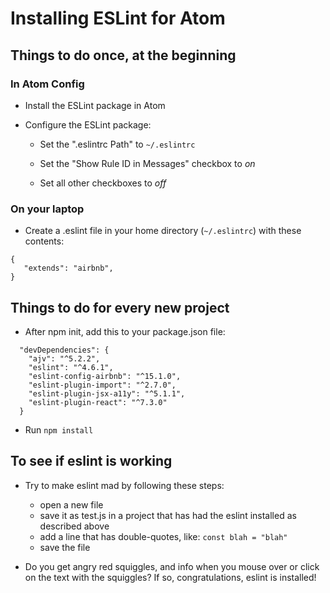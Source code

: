 # Installing ESLint for Atom

## Things to do once, at the beginning

### In Atom Config

* Install the ESLint package in Atom

* Configure the ESLint package:

  * Set the ".eslintrc Path" to `~/.eslintrc`

  * Set the "Show Rule ID in Messages" checkbox to *on*

  * Set all other checkboxes to *off*

### On your laptop

* Create a .eslint file in your home directory (`~/.eslintrc`) with these contents:

```
{
   "extends": "airbnb",
}
```

## Things to do for every new project

* After npm init, add this to your package.json file:

```
  "devDependencies": {
    "ajv": "^5.2.2",
    "eslint": "^4.6.1",
    "eslint-config-airbnb": "^15.1.0",
    "eslint-plugin-import": "^2.7.0",
    "eslint-plugin-jsx-a11y": "^5.1.1",
    "eslint-plugin-react": "^7.3.0"
  }
```

* Run `npm install`

## To see if eslint is working

* Try to make eslint mad by following these steps:

  * open a new file
  * save it as test.js in a project that has had the eslint installed as described above
  * add a line that has double-quotes, like: `const blah = "blah"`
  * save the file

* Do you get angry red squiggles, and info when you mouse over or click on the text with the squiggles? If so, congratulations, eslint is installed!
